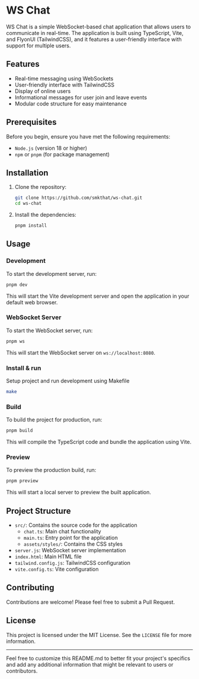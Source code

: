 # WS Chat

WS Chat is a simple WebSocket-based chat application that allows users to communicate in real-time. The application is
built using TypeScript, Vite, and FlyonUI (TailwindCSS), and it features a user-friendly interface with support for multiple
users.

## Features

- Real-time messaging using WebSockets
- User-friendly interface with TailwindCSS
- Display of online users
- Informational messages for user join and leave events
- Modular code structure for easy maintenance

## Prerequisites

Before you begin, ensure you have met the following requirements:

- `Node.js` (version 18 or higher)
- `npm` or `pnpm` (for package management)

## Installation

1. Clone the repository:

   ```bash
   git clone https://github.com/smkthat/ws-chat.git
   cd ws-chat
   ```

2. Install the dependencies:

   ```bash
   pnpm install
   ```

## Usage

### Development

To start the development server, run:

```bash
pnpm dev
```

This will start the Vite development server and open the application in your default web browser.

### WebSocket Server

To start the WebSocket server, run:

```bash
pnpm ws
```

This will start the WebSocket server on `ws://localhost:8080`.

### Install & run

Setup project and run development using Makefile

```bash
make
```

### Build

To build the project for production, run:

```bash
pnpm build
```

This will compile the TypeScript code and bundle the application using Vite.

### Preview

To preview the production build, run:

```bash
pnpm preview
```

This will start a local server to preview the built application.

## Project Structure

- `src/`: Contains the source code for the application
    - `chat.ts`: Main chat functionality
    - `main.ts`: Entry point for the application
    - `assets/styles/`: Contains the CSS styles
- `server.js`: WebSocket server implementation
- `index.html`: Main HTML file
- `tailwind.config.js`: TailwindCSS configuration
- `vite.config.ts`: Vite configuration

## Contributing

Contributions are welcome! Please feel free to submit a Pull Request.

## License

This project is licensed under the MIT License. See the `LICENSE` file for more information.

---

Feel free to customize this README.md to better fit your project's specifics and add any additional information that
might be relevant to users or contributors.